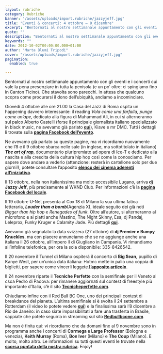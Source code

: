 ```yaml
---
layout: rubriche
category: Rubriche
banner: "/assets/uploads/import.rubriche/jazzyjeff.jpg"
title: "Eventi & concerti: 4 ottobre – 8 dicembre"
excerpt: "Bentornati al nostro settimanale appuntamento con gli eventi e i concerti cui vale la pena presenziare in tutta la penisola (e un po’ oltre: ci spingiamo fino in Canton Ticino). Che stavolta sono parecchi. In attesa che qualcuno scopra come procurarsi il dono dell’ubiquità, andiamo a incominciare. Giovedì 4 ottobre alle ore 21.00 la Casa [&hellip"
quote: ""
description: "Bentornati al nostro settimanale appuntamento con gli eventi e i concerti cui vale la pena presenziare in tutta la penisola (e un po’ oltre: ci spingiamo fino in Canton Ticino). Che stavolta sono parecchi. In attesa che qualcuno scopra come procurarsi il dono dell’ubiquità, andiamo a incominciare. Giovedì 4 ottobre alle ore 21.00 la Casa [&hellip"
keywords: ""
date: 2012-10-02T00:00:00.000+01:00
author: "Marta Blumi Tripodi"
cover: "/assets/uploads/import.rubriche/jazzyjeff.jpg"
pagination:
  enabled: true

---
```


Bentornati al nostro settimanale appuntamento con gli eventi e i concerti cui vale la pena presenziare in tutta la penisola (e un po’ oltre: ci spingiamo fino in Canton Ticino). Che stavolta sono parecchi. In attesa che qualcuno scopra come procurarsi il dono dell’ubiquità, andiamo a incominciare.

Giovedì 4 ottobre alle ore 21.00 la Casa del Jazz di Roma ospita un happening davvero interessante: il reading _Vola come una farfalla, punge come un’ape_, dedicato alla figura di Muhammad Ali, in cui si alterneranno sul palco Alberto Castelli (forse il principale giornalista italiano specializzato in black music, ne avevamo già parlato [**qui**](https://hotmc.com/soul-people-guida-essenziale-ai-giganti-della-musica-black/ "http://hotmc.com/soul-people-guida-essenziale-ai-giganti-della-musica-black/")), Kiave e mr DMC. Tutti i dettagli li trovate sulla [**pagina Facebook dell’evento**](https://www.facebook.com/alrigazzi?fref=ts#!/events/426283477433806/ "https://www.facebook.com/alrigazzi?fref=ts#!/events/426283477433806/").

Ne avevamo già parlato su queste pagine, ma vi ricordiamo nuovamente che l’8 e il 9 ottobre sbarca nelle sale (in inglese, ma sottotitolato in italiano) **_The art of rap_**, documentario pluripremiato ad opera di Ice-T e dedicato alla nascita e alla crescita della cultura hip hop così come la conosciamo. Per sapere dove andare a vederlo (attenzione: resterà in cartellone solo per due giorni!), potete consultare l’apposito [**elenco dei cinema aderenti all’iniziativa**](https://www.facebook.com/theartofrapitalia "https://www.facebook.com/theartofrapitalia").

Il 13 ottobre, nella non italianissima ma molto accessibile Lugano, arriva **dj Jazzy Jeff**, più precisamente al WKND Club. Per informazioni c’è la [**pagina Facebook del locale**](https://www.facebook.com/wkndlugano "https://www.facebook.com/wkndlugano").

Il 19 ottobre U-Net presenta al Cox 18 di Milano la sua ultima fatica letteraria, _**Louder than a bomb**_(Agenzia X), ideale seguito dei già noti _Bigger than hip hop_ e _Renegades of funk_. Oltre all’autore, si alterneranno al microfono e ai piatti anche Mastino, The Night Skinny, Esa, dj Pandaj, Leleprox, Funky Kruger e Calamity Jade. Più dettagli [**qui**](https://www.facebook.com/alrigazzi?fref=ts#!/events/372926752787966/ "https://www.facebook.com/alrigazzi?fref=ts#!/events/372926752787966/").

Avevamo già segnalato la data svizzera (27 ottobre) di **dj Premier e Bumpy Knuckles**, ma con piacere annunciamo che se ne aggiunge anche una italiana il 26 ottobre, all’Impero II di Giugliano in Campania. Vi rimandiamo all’infoline telefonica, per ora la sola disponibile: 335-8426542.

Il 20 novembre il Tunnel di Milano ospiterà il concerto di **Big Sean**, pupillo di Kanye West, per un’unica data italiana: Hotmc mette in palio una coppia di biglietti, per sapere come vincerli leggete[ **l’apposito articolo**](https://hotmc.com/competition-big-sean-vinci-i-biglietti-per-il-concerto-di-milano/ "http://hotmc.com/competition-big-sean-vinci-i-biglietti-per-il-concerto-di-milano/").

Il 24 novembre riparte il **Tecniche Perfette** con la semifinale per il Veneto al csoa Pedro di Padova: per rimanere aggiornati sul contest di freestyle più importante d’Italia, c’è il sito [**Tecnicheperfette.com**](http://www.tecnicheperfette.com/ "http://www.tecnicheperfette.com/").

Chiudiamo infine con il Red Bull BC One, uno dei principali contest di breakdance del pianeta. L’ultima semifinale si è svolta il 24 settembre a Rotterdam (il video lo potete vedere [**qui**](https://live.redbull.tv/events/111/bc-one-rotterdam/ "http://live.redbull.tv/events/111/bc-one-rotterdam/")) e la finalissima sarà l’8 dicembre a Rio de Janeiro: in caso siate impossibilitati a fare una trasferta in Brasile, sappiate che potete seguirla in streaming sul sito [**Redbullbcone.com**](http://www.redbullbcone.com/ "http://www.redbullbcone.com/").

Ma non è finita qui: vi ricordiamo che da domani fino al 9 novembre sono in programma anche i concerti di **Cormega e Large Professor** (Bologna e venezia), **Keith Murray** (Roma), **Bon Iver** (Milano) e **The Coup** (Milano). E molto, molto altro. Le informazioni su tutti questi eventi le trovate nella [**scorsa puntata della nostra rubrica**](https://hotmc.com/eventi-concerti-27-settembre-9-novembre/ "http://hotmc.com/eventi-concerti-27-settembre-9-novembre/"). Enjoy!